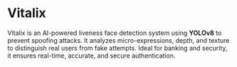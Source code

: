 # Vitalix
Vitalix is an AI-powered liveness face detection system using **YOLOv8** to prevent spoofing attacks. It analyzes micro-expressions, depth, and texture to distinguish real users from fake attempts. Ideal for banking and security, it ensures real-time, accurate, and secure authentication.
